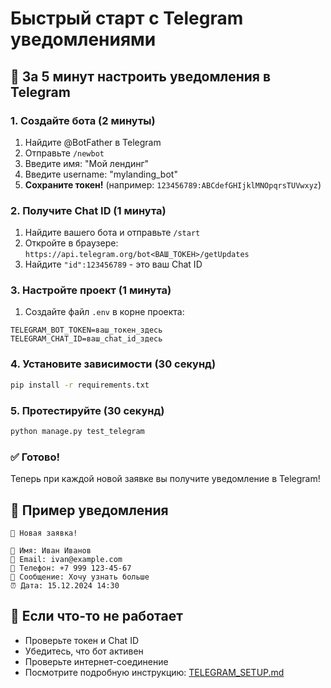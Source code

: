 # Быстрый старт с Telegram уведомлениями

## 🚀 За 5 минут настроить уведомления в Telegram

### 1. Создайте бота (2 минуты)
1. Найдите @BotFather в Telegram
2. Отправьте `/newbot`
3. Введите имя: "Мой лендинг"
4. Введите username: "mylanding_bot"
5. **Сохраните токен!** (например: `123456789:ABCdefGHIjklMNOpqrsTUVwxyz`)

### 2. Получите Chat ID (1 минута)
1. Найдите вашего бота и отправьте `/start`
2. Откройте в браузере: `https://api.telegram.org/bot<ВАШ_ТОКЕН>/getUpdates`
3. Найдите `"id":123456789` - это ваш Chat ID

### 3. Настройте проект (1 минута)
1. Создайте файл `.env` в корне проекта:
```
TELEGRAM_BOT_TOKEN=ваш_токен_здесь
TELEGRAM_CHAT_ID=ваш_chat_id_здесь
```

### 4. Установите зависимости (30 секунд)
```bash
pip install -r requirements.txt
```

### 5. Протестируйте (30 секунд)
```bash
python manage.py test_telegram
```

### ✅ Готово!
Теперь при каждой новой заявке вы получите уведомление в Telegram!

## 📱 Пример уведомления
```
🔔 Новая заявка!

👤 Имя: Иван Иванов
📧 Email: ivan@example.com
📱 Телефон: +7 999 123-45-67
📝 Сообщение: Хочу узнать больше
⏰ Дата: 15.12.2024 14:30
```

## 🔧 Если что-то не работает
- Проверьте токен и Chat ID
- Убедитесь, что бот активен
- Проверьте интернет-соединение
- Посмотрите подробную инструкцию: [TELEGRAM_SETUP.md](TELEGRAM_SETUP.md) 